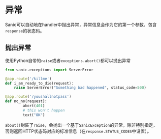 # 异常
Sanic可以自动地在handler中抛出异常，异常信息会作为它的第一个参数，包含`response`的状态码。
## 抛出异常
使用Python自带的`raise`或者`exceptions.abort()`都可以抛出异常
```python
from sanic.exceptions import ServerError

@app.route('/killme')
def i_am_ready_to_die(request):
    raise ServerError("Something bad happened", status_code=500)

@app.route('/youshallnotpass')
def no_no(request):
        abort(401)
        # this won't happen
        text("OK")
```
`about()`封装了`raise`，会抛出一个基于`SanicException`的异常，除非特别指定，否则返回HTTP状态码对应的标准信息（在`response.STATUS_CODES`中设置）。